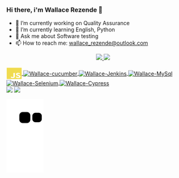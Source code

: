 ### Hi there, i'm Wallace Rezende 👋

- 🔭 I’m currently working on Quality Assurance
- 🌱 I’m currently learning English, Python
- 💬 Ask me about Software testing
- 📫 How to reach me: wallace_rezende@outlook.com

<div align="center">
  <a href="https://github.com/wallacemrezende">
  <img height="170em" src="https://github-readme-stats.vercel.app/api?username=wallacemrezende&show_icons=true&theme=dark&include_all_commits=true&count_private=true"/>
  <img height="170em" src="https://github-readme-stats.vercel.app/api/top-langs/?username=wallacemrezende&layout=compact&langs_count=7&theme=dark"/>
</div>
  
<div style="display: inline_block"><br>
  <img align="center" alt="Wallace-Js" height="30" width="40" src="https://raw.githubusercontent.com/devicons/devicon/master/icons/javascript/javascript-plain.svg">
  <img align="center" alt="Wallace-cucumber" height="30" width="40" src="https://cdn.jsdelivr.net/gh/devicons/devicon/icons/cucumber/cucumber-plain.svg">
  <img align="center" alt="Wallace-Jenkins" height="30" width="40" src="https://cdn.jsdelivr.net/gh/devicons/devicon/icons/jenkins/jenkins-original.svg">
  <img align="center" alt="Wallace-MySql" height="30" width="40" src="https://cdn.jsdelivr.net/gh/devicons/devicon/icons/mysql/mysql-plain.svg">
  <img align="center" alt="Wallace-Selenium" height="30" width="40" src="https://cdn.jsdelivr.net/gh/devicons/devicon/icons/ruby/ruby-original.svg"> 
  <img align="center" alt="Wallace-Cypress" height="40" width="40" src="https://asset.brandfetch.io/idIq_kF0rb/idv3zwmSiY.jpeg">  
</div>
  
<div> 
<a href = "mailto:wallace_rezende@outlook.com"><img src="https://img.shields.io/badge/-Gmail-%23333?style=for-the-badge&logo=gmail&logoColor=white" target="_blank"></a>  <a href="https://www.linkedin.com/in/wallacemrezende/" target="_blank"><img src="https://img.shields.io/badge/-LinkedIn-%230077B5?style=for-the-badge&logo=linkedin&logoColor=white" target="_blank"></a> 
  </div>
  
![Snake animation](https://github.com/wallacemrezende/wallacemrezende/blob/output/github-contribution-grid-snake.svg)
 


